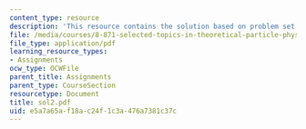 ```yaml
---
content_type: resource
description: 'This resource contains the solution based on problem set #2.'
file: /media/courses/8-871-selected-topics-in-theoretical-particle-physics-branes-and-gauge-theory-dynamics-fall-2004/e5a7a65af18ac24f1c3a476a7381c37c_sol2.pdf
file_type: application/pdf
learning_resource_types:
- Assignments
ocw_type: OCWFile
parent_title: Assignments
parent_type: CourseSection
resourcetype: Document
title: sol2.pdf
uid: e5a7a65a-f18a-c24f-1c3a-476a7381c37c
---
```

